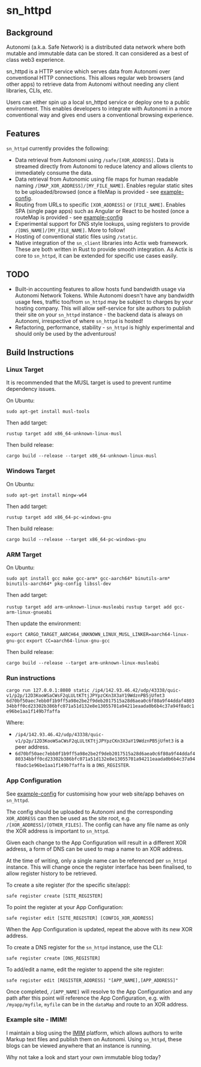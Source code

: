 # sn_httpd

## Background

Autonomi (a.k.a. Safe Network) is a distributed data network where both mutable and immutable data can be stored. It can
considered as a best of class web3 experience.

sn_httpd is a HTTP service which serves data from Autonomi over conventional HTTP connections. This allows regular
web browsers (and other apps) to retrieve data from Autonomi without needing any client libraries, CLIs, etc.

Users can either spin up a local sn_httpd service or deploy one to a public environment. This enables developers to
integrate with Autonomi in a more conventional way and gives end users a conventional browsing experience.

## Features

`sn_httpd` currently provides the following:

- Data retrieval from Autonomi using `/safe/[XOR_ADDRESS]`. Data is streamed directly from Autonomi to reduce
  latency and allows clients to immediately consume the data.
- Data retrieval from Autonomic using file maps for human readable naming `/[MAP_XOR_ADDRESS]/[MY_FILE_NAME]`. Enables
  regular static sites to be uploaded/browsed (once a fileMap is provided - see [example-config](app-config.json).
- Routing from URLs to specific `[XOR_ADDRESS]` or `[FILE_NAME]`. Enables SPA (single page apps) such as Angular or
  React to be hosted (once a routeMap is provided - see [example-config](app-config.json)
- Experimental support for DNS style lookups, using registers to provide `/[DNS_NAME]/[MY_FILE_NAME]`. More to follow!
- Hosting of conventional static files using `/static`.
- Native integration of the `sn_client` libraries into Actix web framework. These are both written in Rust to provide
  smooth integration. As Actix is core to `sn_httpd`, it can be extended for specific use cases easily. 
  
## TODO

- Built-in accounting features to allow hosts fund bandwidth usage via Autonomi Network Tokens. While Autonomi doesn't
  have any bandwidth usage fees, traffic too/from `sn_httpd` may be subject to charges by your hosting company. This
  will allow self-service for site authors to publish their site on your `sn_httpd` instance - the backend data is
  always on Autonomi, irrespective of where `sn_httpd` is hosted!
- Refactoring, performance, stability - `sn_httpd` is highly experimental and should only be used by the adventurous!

## Build Instructions

### Linux Target

It is recommended that the MUSL target is used to prevent runtime dependency issues.

On Ubuntu:

`sudo apt-get install musl-tools`

Then add target:

`rustup target add x86_64-unknown-linux-musl`

Then build release:

`cargo build --release --target x86_64-unknown-linux-musl`

### Windows Target

On Ubuntu:

`sudo apt-get install mingw-w64`

Then add target:

`rustup target add x86_64-pc-windows-gnu`

Then build release:

`cargo build --release --target x86_64-pc-windows-gnu`

### ARM Target

On Ubuntu:

`sudo apt install gcc make gcc-arm* gcc-aarch64* binutils-arm* binutils-aarch64* pkg-config libssl-dev`

Then add target:

`rustup target add arm-unknown-linux-musleabi`
`rustup target add gcc-arm-linux-gnueabi`

Then update the environment:

`export CARGO_TARGET_AARCH64_UNKNOWN_LINUX_MUSL_LINKER=aarch64-linux-gnu-gcc`
`export CC=aarch64-linux-gnu-gcc`

Then build release:

`cargo build --release --target arm-unknown-linux-musleabi`

### Run instructions

`cargo run 127.0.0.1:8080 static /ip4/142.93.46.42/udp/43338/quic-v1/p2p/12D3KooWSaCWsF2qLULtKTtjJPYpzCKn3X3aY19WdznPB5jUfmt3 6d70bf50aec7ebb0f1b9ff5a98e2be2f9deb2017515a28d6aea0c6f80a9f44ddaf480334bbff0cd23302b386bfc071a51d132e8e13055701a94211eaada0b6b4c37a94f8adc1e96be1aa1f149b7faffa`

Where:

- `/ip4/142.93.46.42/udp/43338/quic-v1/p2p/12D3KooWSaCWsF2qLULtKTtjJPYpzCKn3X3aY19WdznPB5jUfmt3` is a peer address.
- `6d70bf50aec7ebb0f1b9ff5a98e2be2f9deb2017515a28d6aea0c6f80a9f44ddaf480334bbff0cd23302b386bfc071a51d132e8e13055701a94211eaada0b6b4c37a94f8adc1e96be1aa1f149b7faffa` is a `DNS_REGISTER`.

### App Configuration

See [example-config](app-config.json) for customising how your web site/app behaves on `sn_httpd`.

The config should be uploaded to Autonomi and the corresponding `XOR_ADDRESS` can then be used as the site root,
e.g. `/[XOR_ADDRESS]/[OTHER_FILES]`. The config can have any file name as only the XOR address is important to `sn_httpd`.

Given each change to the App Configuration will result in a different XOR address, a form of DNS can be used to map a
name to an XOR address.

At the time of writing, only a single name can be referenced per `sn_httpd` instance. This will change once the register
interface has been finalised, to allow register history to be retrieved.

To create a site register (for the specific site/app):

`safe register create [SITE_REGISTER]`

To point the register at your App Configuration:

`safe register edit [SITE_REGISTER] [CONFIG_XOR_ADDRESS]`

When the App Configuration is updated, repeat the above with its new XOR address.

To create a DNS register for the `sn_httpd` instance, use the CLI:

`safe register create [DNS_REGISTER]`

To add/edit a name, edit the register to append the site register:

`safe register edit [REGISTER_ADDRESS] "[APP_NAME],[APP_ADDRESS]"`

Once completed, `/[APP_NAME]` will resolve to the App Configuration and any path after this point will reference
the App Configuration, e.g. with `/myapp/myfile`, `myfile` can be in the `dataMap` and route to an XOR address.

### Example site - IMIM!

I maintain a blog using the [IMIM](https://github.com/traktion/i-am-immutable-client) platform, which allows authors 
to write Markup text files and publish them on Autonomi. Using `sn_httpd`, these blogs can be viewed anywhere that an
instance is running.

Why not take a look and start your own immutable blog today?